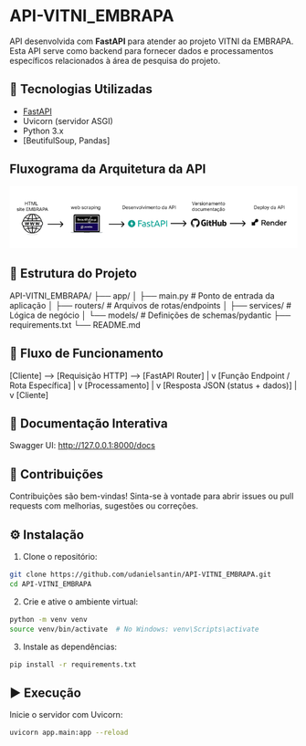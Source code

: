 # API-VITNI_EMBRAPA

API desenvolvida com **FastAPI** para atender ao projeto VITNI da EMBRAPA. Esta API serve como backend para fornecer dados e processamentos específicos relacionados à área de pesquisa do projeto.

## 🚀 Tecnologias Utilizadas

- [FastAPI](https://fastapi.tiangolo.com/)
- Uvicorn (servidor ASGI)
- Python 3.x
- [BeutifulSoup, Pandas]

## Fluxograma da Arquitetura da API

![Fluxograma da API](fluxo_arquitetura.png)

## 📁 Estrutura do Projeto

API-VITNI_EMBRAPA/
├── app/
│ ├── main.py # Ponto de entrada da aplicação
│ ├── routers/ # Arquivos de rotas/endpoints
│ ├── services/ # Lógica de negócio
│ └── models/ # Definições de schemas/pydantic
├── requirements.txt
└── README.md


## 🧭 Fluxo de Funcionamento

[Cliente] --> [Requisição HTTP] --> [FastAPI Router]
|
v
[Função Endpoint / Rota Específica]
|
v
[Processamento]
|
v
[Resposta JSON (status + dados)]
|
v
[Cliente]

## 🧪 Documentação Interativa

Swagger UI: http://127.0.0.1:8000/docs

## 🤝 Contribuições
Contribuições são bem-vindas! Sinta-se à vontade para abrir issues ou pull requests com melhorias, sugestões ou correções.

## ⚙️ Instalação 

1. Clone o repositório:

```bash
git clone https://github.com/udanielsantin/API-VITNI_EMBRAPA.git
cd API-VITNI_EMBRAPA
```

2. Crie e ative o ambiente virtual:

```bash
python -m venv venv
source venv/bin/activate  # No Windows: venv\Scripts\activate
```

3. Instale as dependências:

```bash
pip install -r requirements.txt
```

## ▶️ Execução
Inicie o servidor com Uvicorn:

```bash
uvicorn app.main:app --reload
```


